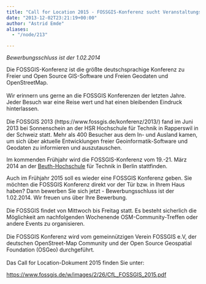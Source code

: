 ```yaml
---
title: "Call for Location 2015 - FOSSGIS-Konferenz sucht Veranstaltungsort"
date: "2013-12-02T23:21:19+00:00"
author: "Astrid Emde"
aliases:
  - "/node/213"

---
```


<p><em>Bewerbungsschluss ist der 1.02.2014</em></p>
<p>Die FOSSGIS-Konferenz ist die größte deutschsprachige Konferenz zu Freier und Open Source GIS-Software und Freien Geodaten und OpenStreetMap.<br />
	<br />
	Wir erinnern uns gerne an die FOSSGIS Konferenzen der letzten Jahre. Jeder Besuch war eine Reise wert und hat einen bleibenden Eindruck hinterlassen.<br />
	<br />
	Die FOSSGIS 2013 (https://www.fossgis.de/konferenz/2013/) fand im Juni 2013 bei Sonnenschein an der HSR Hochschule für Technik in Rapperswil in der Schweiz statt. Mehr als 400 Besucher aus dem In- und Ausland kamen, um sich über aktuelle Entwicklungen freier Geoinformatik-Software und Geodaten zu informieren und auszutauschen.</p>
<p>Im kommenden Frühjahr wird die FOSSGIS-Konferenz vom 19.-21. März 2014 an der <a href="https://www.fossgis.de/node/172">Beuth-Hochschule</a> für Technik in Berlin stattfinden.</p>
<p>Auch im Frühjahr 2015 soll es wieder eine FOSSGIS Konferenz geben. Sie möchten die FOSSGIS Konferenz direkt vor der Tür bzw. in Ihrem Haus haben? Dann bewerben Sie sich jetzt - Bewerbungsschluss ist der 1.02.2014. Wir freuen uns über Ihre Bewerbung.<br />
	<br />
	Die FOSSGIS findet von Mittwoch bis Freitag statt. Es besteht sicherlich die Möglichkeit am nachfolgenden Wochenende OSM-Community-Treffen oder andere Events zu organisieren.<br />
	<br />
	Die FOSSGIS Konferenz wird vom gemeinnützigen Verein FOSSGIS e.V, der deutschen OpenStreet-Map Community und der Open Source Geospatial Foundation (OSGeo) durchgeführt.<br />
	<br />
	Das Call for Location-Dokument 2015 finden Sie unter:</p>
<p><a href="https://www.fossgis.de/w/images/2/26/CfL_FOSSGIS_2015.pdf">https://www.fossgis.de/w/images/2/26/CfL_FOSSGIS_2015.pdf</a></p>
